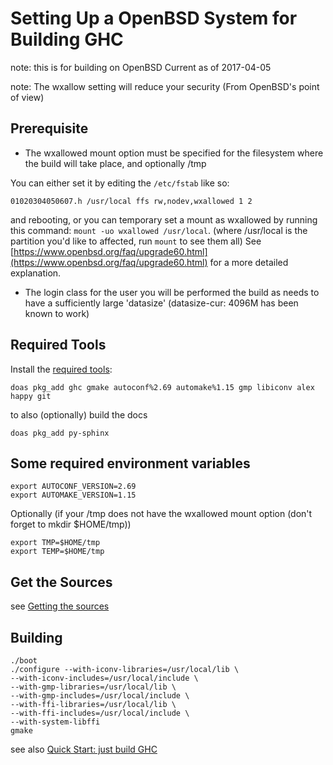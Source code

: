 # Setting Up a OpenBSD System for Building GHC


note: this is for building on OpenBSD Current as of 2017-04-05

note: The wxallow setting will reduce your security (From OpenBSD's point of view)

## Prerequisite

- The wxallowed mount option must be specified for the filesystem where the build will take place, and optionally /tmp 


You can either set it by editing the `/etc/fstab` like so: 

```wiki
01020304050607.h /usr/local ffs rw,nodev,wxallowed 1 2 
```


and rebooting, or you can temporary set a mount as wxallowed by running this command: `mount -uo wxallowed /usr/local`. (where /usr/local is the partition you'd like to affected, run `mount` to see them all)
See [https://www.openbsd.org/faq/upgrade60.html](https://www.openbsd.org/faq/upgrade60.html) for a more detailed explanation.

- The login class for the user you will be performed the build as needs to have a sufficiently large 'datasize' (datasize-cur: 4096M has been known to work)

## Required Tools


Install the [required tools](https://gitlab.haskell.org/trac/ghc/wiki/Building/Preparation/Tools):

```wiki
doas pkg_add ghc gmake autoconf%2.69 automake%1.15 gmp libiconv alex happy git
```


to also (optionally) build the docs

```wiki
doas pkg_add py-sphinx
```

## Some required environment variables

```wiki
export AUTOCONF_VERSION=2.69
export AUTOMAKE_VERSION=1.15
```


Optionally (if your /tmp does not have the wxallowed mount option (don't forget to mkdir $HOME/tmp))

```wiki
export TMP=$HOME/tmp
export TEMP=$HOME/tmp
```

## Get the Sources


see [Getting the sources](building/getting-the-sources)

## Building

```wiki
./boot
./configure --with-iconv-libraries=/usr/local/lib \
--with-iconv-includes=/usr/local/include \
--with-gmp-libraries=/usr/local/lib \
--with-gmp-includes=/usr/local/include \
--with-ffi-libraries=/usr/local/lib \
--with-ffi-includes=/usr/local/include \
--with-system-libffi
gmake
```


see also [Quick Start: just build GHC](building/quick-start)


